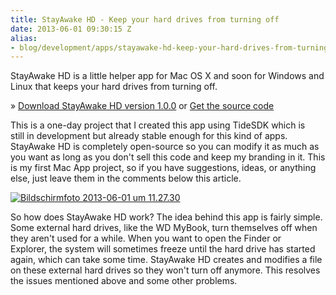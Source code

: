 ```yaml
---
title: StayAwake HD - Keep your hard drives from turning off
date: 2013-06-01 09:30:15 Z
alias:
- blog/development/apps/stayawake-hd-keep-your-hard-drives-from-turning-off
---
```


StayAwake HD is a little helper app for Mac OS X and soon for Windows and Linux that keeps your hard drives from turning off.

» [Download StayAwake HD version 1.0.0](https://github.com/leolabs/StayAwakeHD/raw/master/packages/osx/bundle/StayAwake%20HD.zip) or [Get the source code](https://github.com/leolabs/StayAwakeHD "Get the StayAwake HD source code")

This is a one-day project that I created this app using TideSDK which is still in development but already stable enough for this kind of apps. StayAwake HD is completely open-source so you can modify it as much as you want as long as you don't sell this code and keep my branding in it. This is my first Mac App project, so if you have suggestions, ideas, or anything else, just leave them in the comments below this article.

[![Bildschirmfoto 2013-06-01 um 11.27.30](https://leolabs.imgix.net/2013/06/Bildschirmfoto-2013-06-01-um-11.27.30.png?max-w=700)](/assets/2013/06/Bildschirmfoto-2013-06-01-um-11.27.30.png)

So how does StayAwake HD work? The idea behind this app is fairly simple. Some external hard drives, like the WD MyBook, turn themselves off when they aren't used for a while. When you want to open the Finder or Explorer, the system will sometimes freeze until the hard drive has started again, which can take some time. StayAwake HD creates and modifies a file on these external hard drives so they won't turn off anymore. This resolves the issues mentioned above and some other problems.
